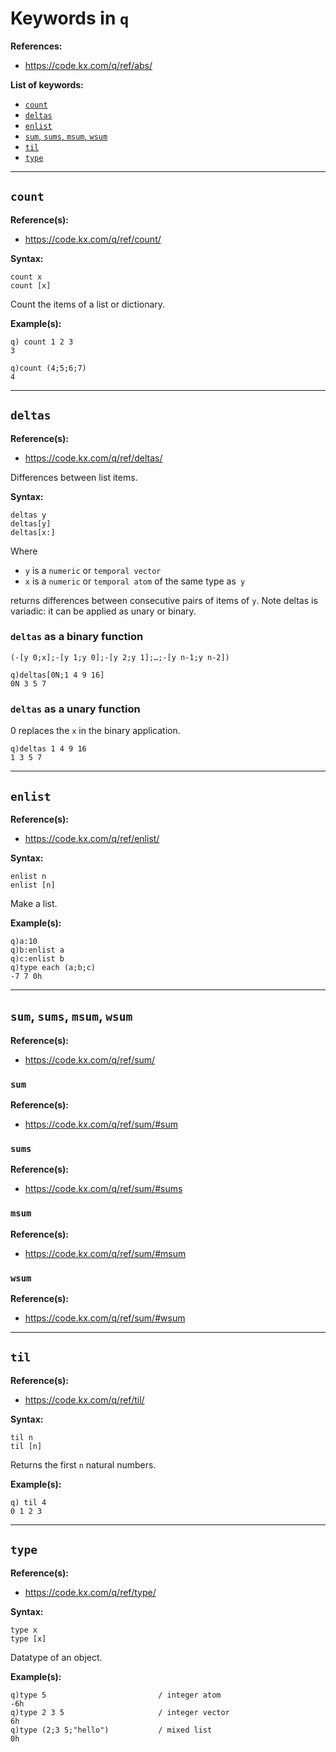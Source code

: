 # Keywords in `q`

**References:**
- https://code.kx.com/q/ref/abs/


**List of keywords:**
- [`count`](#count)
- [`deltas`](#deltas)
- [`enlist`](#enlist)
- [`sum`, `sums`, `msum`, `wsum`](#sum_all)
- [`til`](#til)
- [`type`](#type)


------------------------------------------------------------------

## `count`<a name="count"></a>


**Reference(s):**
- https://code.kx.com/q/ref/count/

**Syntax:**

~~~~
count x
count [x]
~~~~


Count the items of a list or dictionary.

**Example(s):**

~~~~
q) count 1 2 3
3
~~~~

~~~~
q)count (4;5;6;7)
4
~~~~

------------------------------------------------------------------

## `deltas`<a name="deltas"></a>


**Reference(s):**
- https://code.kx.com/q/ref/deltas/


Differences between list items.

**Syntax:**

~~~~
deltas y
deltas[y]
deltas[x:]
~~~~

Where

- `y` is a `numeric` or `temporal vector`
- `x` is a `numeric` or `temporal atom` of the same type as` y`

returns differences between consecutive pairs of items of `y`. Note deltas is
variadic: it can be applied as unary or binary.


### `deltas` as a binary function

~~~~
(-[y 0;x];-[y 1;y 0];-[y 2;y 1];…;-[y n-1;y n-2])
~~~~


~~~~
q)deltas[0N;1 4 9 16]
0N 3 5 7
~~~~


### `deltas` as a unary function

0 replaces the `x` in the binary application.

~~~~
q)deltas 1 4 9 16
1 3 5 7
~~~~




------------------------------------------------------------------


## `enlist`<a name="enlist"></a>


**Reference(s):**
- https://code.kx.com/q/ref/enlist/

**Syntax:**

~~~~
enlist n
enlist [n]
~~~~


Make a list.


**Example(s):**

~~~~
q)a:10
q)b:enlist a
q)c:enlist b
q)type each (a;b;c)
-7 7 0h
~~~~


------------------------------------------------------------------

## `sum`, `sums`, `msum`, `wsum`<a name="sum_all"></a>

**Reference(s):**
- https://code.kx.com/q/ref/sum/


### `sum`

**Reference(s):**
- https://code.kx.com/q/ref/sum/#sum



### `sums`

**Reference(s):**
- https://code.kx.com/q/ref/sum/#sums



### `msum`

**Reference(s):**
- https://code.kx.com/q/ref/sum/#msum



### `wsum`

**Reference(s):**
- https://code.kx.com/q/ref/sum/#wsum



------------------------------------------------------------------

## `til`<a name="til"></a>

**Reference(s):**
- https://code.kx.com/q/ref/til/

**Syntax:**

~~~~
til n
til [n]
~~~~

Returns the first `n` natural numbers.




**Example(s):**

~~~~
q) til 4
0 1 2 3
~~~~

------------------------------------------------------------------


## `type`<a name="type"></a>


**Reference(s):**
- https://code.kx.com/q/ref/type/



**Syntax:**

~~~~
type x
type [x]
~~~~


Datatype of an object.



**Example(s):**

~~~~
q)type 5                         / integer atom
-6h   
q)type 2 3 5                     / integer vector
6h   
q)type (2;3 5;"hello")           / mixed list
0h
~~~~

